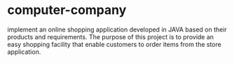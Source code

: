 # computer-company
implement an online shopping application developed in JAVA based on their products and requirements. The purpose of this project is to provide an easy shopping facility that enable customers to order items from the store application.
